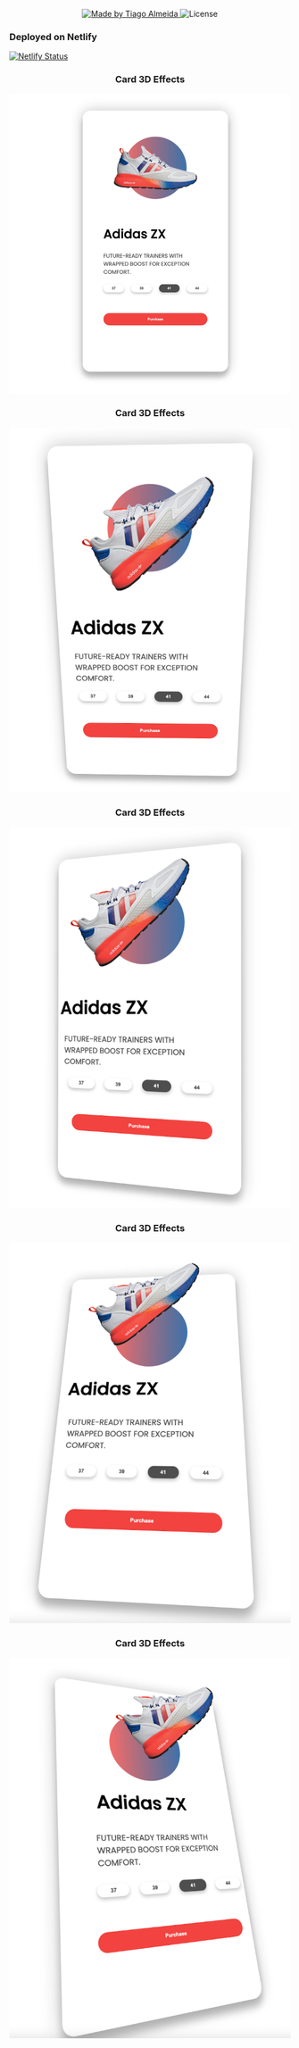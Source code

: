 <p align="center">
  <a href="#!">
    <img alt="Made by Tiago Almeida" src="https://img.shields.io/badge/made%20by-Tiago%20Almeida-%2304D361"/>
  </a>

  <img alt="License" src="https://img.shields.io/badge/license-MIT-%2304D361"/>
</p>

### Deployed on Netlify
[![Netlify Status](https://api.netlify.com/api/v1/badges/3194f71c-2da4-4146-b1ba-3c14e024ec2f/deploy-status)](https://tiagoalmeida-animationcard.netlify.app/)

<h3 align="center">Card 3D Effects</h3>

![effect1](/screens/ss1.png)

<h3 align="center">Card 3D Effects</h3>

![effect2](/screens/ss2.png)

<h3 align="center">Card 3D Effects</h3>

![effect3](/screens/ss3.png)

<h3 align="center">Card 3D Effects</h3>

![effect4](/screens/ss4.png)

<h3 align="center">Card 3D Effects</h3>

![effect5](/screens/ss5.png)
